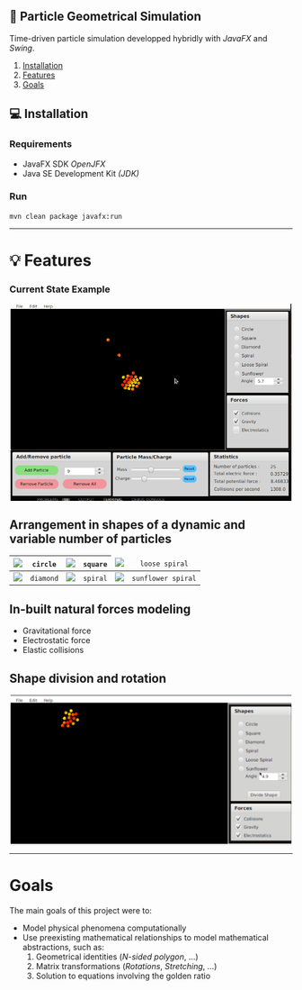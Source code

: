 ## :large_orange_diamond: Particle Geometrical Simulation
Time-driven particle simulation developped hybridly with *JavaFX* and *Swing*.

1. [Installation](#installation)
2. [Features](#features)
3. [Goals](#goals)

## 💻 <a name="installation"></a> Installation

### Requirements
- JavaFX SDK *OpenJFX*
- Java SE Development Kit *(JDK)*

### Run 
```
mvn clean package javafx:run
```
___

# 💡 <a name="features"></a> Features
### Current State Example
<p align="center">
  <img align="center" src="https://github.com/hexaquarks/Particle_Fun/blob/master/src/Promotion/spiralsGlimpse2.gif" width="500"/>
</p>

## Arrangement in shapes of a dynamic and variable number of particles
<div align="center" markdown="1">
<table>
    <thead>
        <tr>
            <th align="center"><img src="https://github.com/hexaquarks/Particle_Geometry_Simulation/blob/master/src/main/java/Promotion/circleGif.gif" width="125" /></th>
            <th align="center"><code>circle</code></th>
            <th align="center"><img src="https://github.com/hexaquarks/Particle_Geometry_Simulation/blob/master/src/main/java/Promotion/squareGif.gif" width="125" /></th>
            <th align="center"><code>square</code></th>
            <td align="center"><img src="https://github.com/hexaquarks/Particle_Geometry_Simulation/blob/master/src/main/java/Promotion/looseSpiralGif.gif" width="125" /></td>
            <td align="center"><code>loose spiral</code></td>
        </tr>
    </thead>
    <tbody>
        <tr>
            <td align="center"><img src="https://github.com/hexaquarks/Particle_Geometry_Simulation/blob/master/src/main/java/Promotion/diamondGif.gif" width="125" /></td>
            <td align="center"><code>diamond</code></td>
            <td align="center"><img src="https://github.com/hexaquarks/Particle_Geometry_Simulation/blob/master/src/main/java/Promotion/spiralGif.gif" width="125" /></td>
            <td align="center"><code>spiral</code></td>
            <td align="center"><img src="https://github.com/hexaquarks/Particle_Geometry_Simulation/blob/master/src/main/java/Promotion/sunflowerSpiralGif.gif" width="125" /></td>
            <td align="center"><code>sunflower spiral</code></td>
        </tr>
    </tbody>
</table>
</div>

## In-built natural forces modeling 
- Gravitational force 
- Electrostatic force
- Elastic collisions

## Shape division and rotation
<p align="center">
  <img align="center" src="https://github.com/hexaquarks/Particle_Fun/blob/master/src/main/java/Promotion/shapeDivisionGif.gif" width="500"/>
</p>

___ 

# <a name="goals"></a> Goals
The main goals of this project were to:
- Model physical phenomena computationally
- Use preexisting mathematical relationships to model mathematical abstractions, such as:
    1. Geometrical identities (*N-sided polygon*, ...)
    2. Matrix transformations (*Rotations*, *Stretching*, ...)
    3. Solution to equations involving the golden ratio


